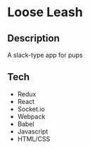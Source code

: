 # Loose Leash

## Description

A slack-type app for pups

## Tech

- Redux
- React
- Socket.io
- Webpack
- Babel
- Javascript
- HTML/CSS
